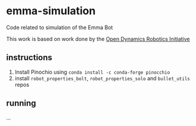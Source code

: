 # emma-simulation
Code related to simulation of the Emma Bot

This work is based on work done by the [Open Dynamics Robotics Initiative](https://github.com/open-dynamic-robot-initiative/robot_properties_bolt)


## instructions

1. Install Pinochio using `conda install -c conda-forge pinocchio`
2. install `robot_properties_bolt`, `robot_properties_solo` and `bullet_utils` repos


## running

...
